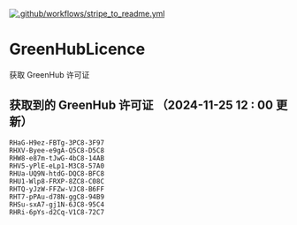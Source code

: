 [![.github/workflows/stripe_to_readme.yml](https://github.com/zjx-kimi/GreenHubLicence/actions/workflows/stripe_to_readme.yml/badge.svg)](https://github.com/zjx-kimi/GreenHubLicence/actions/workflows/stripe_to_readme.yml)
# GreenHubLicence
获取 GreenHub 许可证
## 获取到的 GreenHub 许可证 （2024-11-25 12 : 00 更新）
```
RHaG-H9ez-FBTg-3PC8-3F97
RHXV-Byee-e9gA-Q5C8-D5C8
RHW8-e87m-tJwG-4bC8-14AB
RHV5-yPlE-eLp1-M3C8-57A0
RHUa-UQ9N-htdG-DQC8-BFC8
RHU1-Wlp8-FRXP-8ZC8-C08C
RHTQ-yJzW-FFZw-VJC8-B6FF
RHT7-pPAu-d78N-ggC8-94B9
RHSu-sxA7-gj1N-6JC8-95C4
RHRi-6pYs-d2Cq-V1C8-72C7
```
